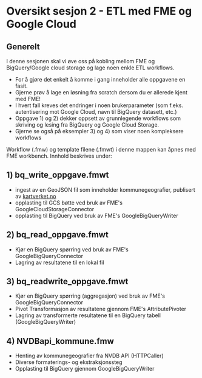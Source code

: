 # Oversikt sesjon 2 - ETL med FME og Google Cloud

## Generelt
I denne sesjonen skal vi øve oss på kobling mellom FME og BigQuery/Google cloud storage og lage noen enkle ETL workflows. 
- For å gjøre det enkelt å komme i gang inneholder alle oppgavene en fasit. 
- Gjerne prøv å lage en løsning fra scratch dersom du er allerede kjent med FME!
- I hvert fall kreves det endringer i noen brukerparameter (som f.eks. autentisering mot Google Cloud, navn til BigQuery datasett, etc.)
- Oppgave 1) og 2) dekker oppsett av grunnlegende workflows som skriving og lesing fra BigQuery og Google Cloud Storage.
- Gjerne se også på eksempler 3) og 4) som viser noen kompleksere workflows

Workflow (.fmw) og template filene (.fmwt) i denne mappen kan åpnes med FME workbench. Innhold beskrives under:

## 1) bq_write_oppgave.fmwt
- ingest av en GeoJSON fil som inneholder kommunegeografier, publisert av [kartverket.no](https://github.com/smistad/konverter-norgeskart-projeksjon/releases/download/v2020/kommuner_komprimert.json)
- opplasting til GCS bøtte ved bruk av FME's GoogleCloudStorageConnector 
- opplasting til BigQuery ved bruk av FME's GoogleBigQueryWriter 

## 2) bq_read_oppgave.fmwt
- Kjør en BigQuery spørring ved bruk av FME's GoogleBigQueryConnector
- Lagring av resultatene til en lokal fil

## 3) bq_readwrite_oppgave.fmwt
- Kjør en BigQuery spørring (aggregasjon) ved bruk av FME's GoogleBigQueryConnector
- Pivot Transformasjon av resultatene gjennom FME's AttributePivoter
- Lagring av transformerte resultatene til en BigQuery tabell (GoogleBigQueryWriter)

## 4) NVDBapi_kommune.fmw
- Henting av kommunegeografier fra NVDB API (HTTPCaller)
- Diverse formaterings- og ekstraksjonssteg
- Opplasting til BigQuery gjennom GoogleBigQueryWriter
